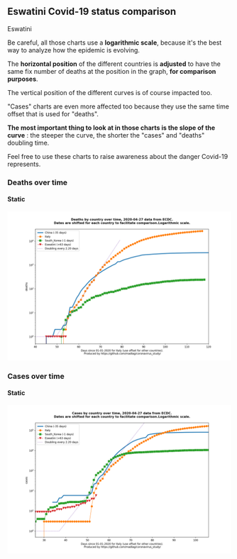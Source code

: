 ## Eswatini Covid-19 status comparison 

Eswatini



Be careful, all those charts use a **logarithmic scale**, because it's the best way to analyze how the epidemic is evolving.
 
The **horizontal position** of the different countries is **adjusted** to have the same fix number of deaths at the position in the graph, **for comparison purposes**.

The vertical position of the different curves is of course impacted too.

"Cases" charts are even more affected too because they use the same time offset that is used for "deaths".

**The most important thing to look at in those charts is the slope of the curve** : the steeper the curve, the shorter the "cases" and "deaths" doubling time.

Feel free to use these charts to raise awareness about the danger Covid-19 represents. 


 
### Deaths over time
 
#### Static
![Eswatini covid-19 deaths static chart](https://raw.githubusercontent.com/madlag/coronavirus_study/master/notebooks/graphs/2020-04-27/countries/Eswatini/2020-04-27_Eswatini_deaths.png "Eswatini covid-19 deaths static chart")   

 
### Cases over time
 
#### Static
![Eswatini covid-19 cases static chart](https://raw.githubusercontent.com/madlag/coronavirus_study/master/notebooks/graphs/2020-04-27/countries/Eswatini/2020-04-27_Eswatini_cases.png "Eswatini covid-19 cases static chart")   

